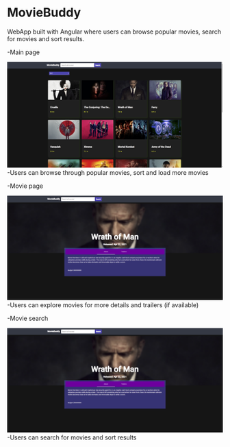 # MovieBuddy
WebApp built with Angular where users can browse popular movies, search for movies and sort results.

-Main page

<img src="1.PNG" width="600">
-Users can browse through popular movies, sort and load more movies

-Movie page

<img src="2.PNG" width="600">
-Users can explore movies for more details and trailers (if available)

-Movie search

<img src="2.PNG" width="600">
-Users can search for movies and sort results


